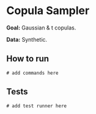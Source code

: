 # Copula Sampler

**Goal:** Gaussian & t copulas.

**Data:** Synthetic.

## How to run

```
# add commands here
```

## Tests

```
# add test runner here
```
